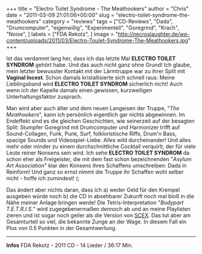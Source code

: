 +++
title = "Electro Toilet Syndrome - The Meathookers"
author = "Chris"
date = "2011-03-09 21:01:06+00:00"
slug = "electro-toilet-syndrome-the-meathookers"
category = "reviews"
tags = ["CD-Reviews", "Dada", "Drumcomputer", "eigenwillig", "Experimentell", "Goregrind", "Krach", "Noise", ]
labels = ["FDA Rekotz", ]
image = "http://necroslaughter.de/wp-content/uploads/2011/03/Electro-Toulet-Syndrome-The-Meathookers.jpg"
+++

Ist das verdammt lang her, dass ich das letzte Mal **ELECTRO TOILET SYNDROM** gehört habe. Und das auch nicht ganz ohne Grund! Ich glaube, mein letzter bewusster Kontakt mit der Lärmtruppe war zu ihrer Split mit **Vaginal Incest**. Schon damals kristallisierte sich schnell raus: Meine Lieblingsband wird **ELECTRO TOILET SYNDROM** sicherlich nicht! Auch wenn ich der Kapelle damals einen gewissen, kurzweiligen Unterhaltungsfaktor zusprach.

Man wird aber auch älter und dem neuen Langeisen der Truppe, "_The Meathookers_", kann ich persönlich eigentlich gar nichts abgewinnen. Im Endeffekt sind es die gleichen Geschichten, wie seinerzeit auf der besagten Split: Stumpfer Goregrind mit Drumcomputer und Harmonizer trifft auf Sound-Collagen, Funk, Punk, Surf, folkloristische Riffs, Drum'n Bass, spacige Sounds und Videospiel-Liebe. Alles wild durcheinander! Und alles mehr oder minder zu einem durchschnittliche Cocktail verquirlt, der für viele Leute reiner Nonsens sein wird.
Ich sehe **ELECTRO TOILET SYNDROM** da schon eher als Freigeister, die mit dem fast schon bezeichnenden "_Asylum Art Association_" klar den Konsens ihres Schaffens umschreiben: Dada in Reinform! Und ganz so ernst nimmt die Truppe ihr Schaffen wohl selber nicht - hoffe ich zumindest! (;

Das ändert aber nichts daran, dass ich a) weder Geld für den Krempel ausgeben würde noch b) die CD in absehbarer Zukunft noch mal bloß in die Nähe meiner Anlage bringen werde!
Die Tetris-Interpretation "_Bodypart T.E.T.R.I.S._" wird zugegebenermaßen dennoch ab und an meine Playlisten zieren und ist sogar noch geiler als die Version von <a href="http://www.myspace.com/scexgrind">SCEX</a>. Das tut aber am Gesamturteil so viel, die bekannte Zunge an der Wage. In diesem Fall ein Plus von 0.5 Punkten in der Gesamtwertung.





---
**Infos**
FDA Rekotz - 2011
CD - 14 Lieder / 36:17 Min.
